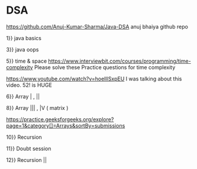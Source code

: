 # DSA

https://github.com/Anuj-Kumar-Sharma/Java-DSA   anuj bhaiya github repo

1}} java basics

3}} java oops 

5}} time & space 
https://www.interviewbit.com/courses/programming/time-complexity  Please solve these Practice questions for time complexity

https://www.youtube.com/watch?v=hoeIllSxpEU     I was talking about this video. 52! is HUGE

6}} Array | ,  ||  

8}} Array ||| , |V ( matrix )

https://practice.geeksforgeeks.org/explore?page=1&category[]=Arrays&sortBy=submissions

10}} Recursion

11}} Doubt session

12}} Recursion ||
